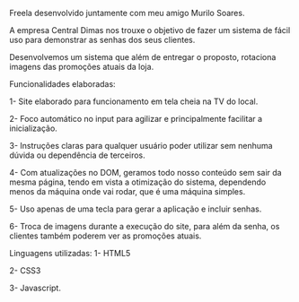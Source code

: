 Freela desenvolvido juntamente com meu amigo Murilo Soares.

A empresa Central Dimas nos trouxe o objetivo de fazer um sistema de fácil uso para demonstrar as senhas dos seus clientes.

Desenvolvemos um sistema que além de entregar o proposto, rotaciona imagens das promoções atuais da loja.

Funcionalidades elaboradas:

1- Site elaborado para funcionamento em tela cheia na TV do local.

2- Foco automático no input para agilizar e principalmente facilitar a inicialização.

3- Instruções claras para qualquer usuário poder utilizar sem nenhuma dúvida ou dependência de terceiros.

4- Com atualizações no DOM, geramos todo nosso conteúdo sem sair da mesma página, tendo em vista a otimização do sistema, dependendo menos da máquina onde vai rodar, que é uma máquina simples.

5- Uso apenas de uma tecla para gerar a aplicação e incluir senhas.

6- Troca de imagens durante a execução do site, para além da senha, os clientes também poderem ver as promoções atuais.

Linguagens utilizadas:
1- HTML5

2- CSS3 

3- Javascript.
